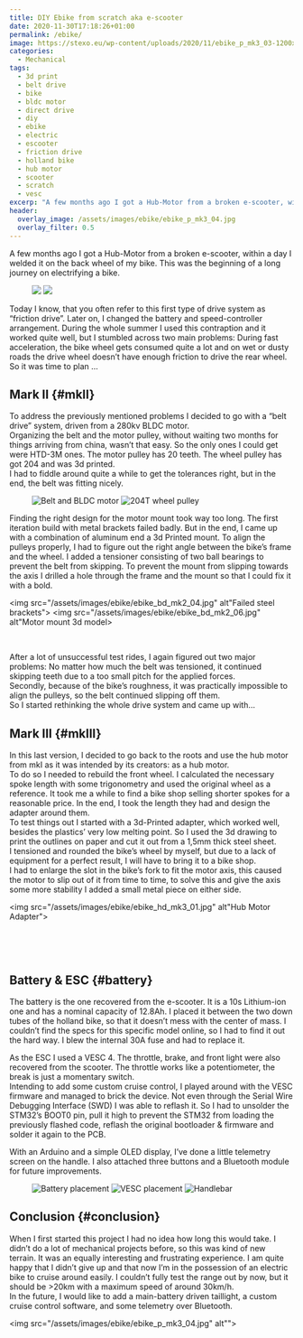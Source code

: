 ```yaml
---
title: DIY Ebike from scratch aka e-scooter
date: 2020-11-30T17:18:26+01:00
permalink: /ebike/
image: https://stexo.eu/wp-content/uploads/2020/11/ebike_p_mk3_03-1200x900.jpg?v=1606689595
categories:
  - Mechanical
tags:
  - 3d print
  - belt drive
  - bike
  - bldc motor
  - direct drive
  - diy
  - ebike
  - electric
  - escooter
  - friction drive
  - holland bike
  - hub motor
  - scooter
  - scratch
  - vesc
excerp: "A few months ago I got a Hub-Motor from a broken e-scooter, within a day I welded it on the back wheel of my bike. This was the beginning of a long journey on electrifying a bike."
header:
  overlay_image: /assets/images/ebike/ebike_p_mk3_04.jpg
  overlay_filter: 0.5
---
```

A few months ago I got a Hub-Motor from a broken e-scooter, within a day I welded it on the back wheel of my bike. This was the beginning of a long journey on electrifying a bike.

<figure class="half">
  <img src="/assets/images/ebike/ebike_fd_mk1_01.jpg">
  <img src="/assets/images/ebike/ebike_fd_mk1_02.jpg">
</figure>


Today I know, that you often refer to this first type of drive system as &#8220;friction drive&#8221;. Later on, I changed the battery and speed-controller arrangement. During the whole summer I used this contraption and it worked quite well, but I stumbled across two main problems: During fast acceleration, the bike wheel gets consumed quite a lot and on wet or dusty roads the drive wheel doesn&#8217;t have enough friction to drive the rear wheel. So it was time to plan …

## Mark II {#mkII}

To address the previously mentioned problems I decided to go with a &#8220;belt drive&#8221; system, driven from a 280kv BLDC motor.  
Organizing the belt and the motor pulley, without waiting two months for things arriving from china, wasn&#8217;t that easy. So the only ones I could get were HTD-3M ones. The motor pulley has 20 teeth. The wheel pulley has got 204 and was 3d printed.  
I had to fiddle around quite a while to get the tolerances right, but in the end, the belt was fitting nicely.

<figure class="half">
  <img src="/assets/images/ebike/ebike_bd_mk2_01.jpg" alt="Belt and BLDC motor">
  <img src="/assets/images/ebike/ebike_bd_mk2_02.jpg" alt="204T wheel pulley">
</figure>


Finding the right design for the motor mount took way too long. The first iteration build with metal brackets failed badly. But in the end, I came up with a combination of aluminum end a 3d Printed mount. To align the pulleys properly, I had to figure out the right angle between the bike&#8217;s frame and the wheel. I added a tensioner consisting of two ball bearings to prevent the belt from skipping. To prevent the mount from slipping towards the axis I drilled a hole through the frame and the mount so that I could fix it with a bold.

<img src="/assets/images/ebike/ebike_bd_mk2_04.jpg" alt"Failed steel brackets">
<img src="/assets/images/ebike/ebike_bd_mk2_06.jpg" alt"Motor mount 3d model>
<figure class="third">
  <img src="/assets/images/ebike/ebike_bd_mk2_11.jpg" alt="">
  <img src="/assets/images/ebike/ebike_bd_mk2_12.jpg" alt="">
  <img src="/assets/images/ebike/ebike_bd_mk2_13.jpg" alt="">
</figure>

After a lot of unsuccessful test rides, I again figured out two major problems: No matter how much the belt was tensioned, it continued skipping teeth due to a too small pitch for the applied forces.  
Secondly, because of the bike&#8217;s roughness, it was practically impossible to align the pulleys, so the belt continued slipping off them.  
So I started rethinking the whole drive system and came up with…

## Mark III {#mkIII}

In this last version, I decided to go back to the roots and use the hub motor from mkI as it was intended by its creators: as a hub motor.  
To do so I needed to rebuild the front wheel. I calculated the necessary spoke length with some trigonometry and used the original wheel as a reference. It took me a while to find a bike shop selling shorter spokes for a reasonable price. In the end, I took the length they had and design the adapter around them.  
To test things out I started with a 3d-Printed adapter, which worked well, besides the plastics&#8217; very low melting point. So I used the 3d drawing to print the outlines on paper and cut it out from a 1,5mm thick steel sheet.  
I tensioned and rounded the bike’s wheel by myself, but due to a lack of equipment for a perfect result, I will have to bring it to a bike shop.  
I had to enlarge the slot in the bike&#8217;s fork to fit the motor axis, this caused the motor to slip out of it from time to time, to solve this and give the axis some more stability I added a small metal piece on either side.

<img src="/assets/images/ebike/ebike_hd_mk3_01.jpg" alt"Hub Motor Adapter">
<figure class="third">
  <img src="/assets/images/ebike/ebike_hd_mk3_02.jpg" alt="">
  <img src="/assets/images/ebike/ebike_hd_mk3_03.jpg" alt="">
  <img src="/assets/images/ebike/ebike_hd_mk3_04.jpg" alt="">
</figure>
<figure class="third">
  <img src="/assets/images/ebike/ebike_hd_mk3_05.jpg" alt="">
  <img src="/assets/images/ebike/ebike_hd_mk3_06.jpg" alt="">
  <img src="/assets/images/ebike/ebike_hd_mk3_07.jpg" alt="">
</figure>


## Battery & ESC {#battery}

The battery is the one recovered from the e-scooter. It is a 10s Lithium-ion one and has a nominal capacity of 12.8Ah. I placed it between the two down tubes of the holland bike, so that it doesn&#8217;t mess with the center of mass. I couldn&#8217;t find the specs for this specific model online, so I had to find it out the hard way. I blew the internal 30A fuse and had to replace it.

As the ESC I used a VESC 4. The throttle, brake, and front light were also recovered from the scooter. The throttle works like a potentiometer, the break is just a momentary switch.  
Intending to add some custom cruise control, I played around with the VESC firmware and managed to brick the device. Not even through the Serial Wire Debugging Interface (SWD) I was able to reflash it. So I had to unsolder the STM32&#8217;s BOOT0 pin, pull it high to prevent the STM32 from loading the previously flashed code, reflash the original bootloader & firmware and solder it again to the PCB.

With an Arduino and a simple OLED display, I&#8217;ve done a little telemetry screen on the handle. I also attached three buttons and a Bluetooth module for future improvements.

<figure class="third">
  <img src="/assets/images/ebike/ebike_p_mk3_05.jpg" alt="Battery placement">
  <img src="/assets/images/ebike/ebike_p_mk3_06.jpg" alt="VESC placement">
  <img src="/assets/images/ebike/ebike_p_mk3_07.jpg" alt="Handlebar">
</figure>

## Conclusion  {#conclusion}

When I first started this project I had no idea how long this would take. I didn&#8217;t do a lot of mechanical projects before, so this was kind of new terrain. It was an equally interesting and frustrating experience. I am quite happy that I didn&#8217;t give up and that now I&#8217;m in the possession of an electric bike to cruise around easily. I couldn&#8217;t fully test the range out by now, but it should be >20km with a maximum speed of around 30km/h.  
In the future, I would like to add a main-battery driven taillight, a custom cruise control software, and some telemetry over Bluetooth.

<img src="/assets/images/ebike/ebike_p_mk3_04.jpg" alt"">
